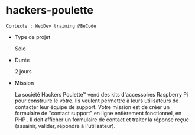 # hackers-poulette

    Contexte : WebDev training @BeCode

* Type de projet

    Solo

* Durée  

    2 jours

* Mission  

    La société Hackers Poulette™ vend des kits d'accessoires Raspberry Pi pour construire le vôtre. Ils veulent permettre à leurs utilisateurs de contacter leur équipe de support. Votre mission est de créer un formulaire de "contact support" en ligne entièrement fonctionnel, en PHP . Il doit afficher un formulaire de contact et traiter la réponse reçue (assainir, valider, répondre à l'utilisateur).

